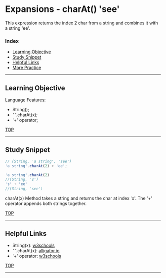 # Expansions - charAt() 'see'

This expression returns the index 2 char from a string and combines it with a string 'ee'.

### Index
* [Learning Objective](#learning-objective)
* [Study Snippet](#study-snippet)
* [Helpful Links](#helpful-links)
* [More Practice](https://elewa-academy.github.io/12345-345)

___

## Learning Objective

Language Features:
* String();
* "".charAt(x);
* '+' operator;

[TOP](#index)

___
 
## Study Snippet

```js
// (String, 'a string', 'see')
'a string'.charAt(2) + 'ee';

'a string'.charAt(2)
//(String, 's')
's' + 'ee'
//(String, 'see')
```

charAt(x) Method takes a string and returns the char at index 'x'. 
The '+' operator appends both strings together. 

[TOP](#index)

___

## Helpful Links
* String(x): [w3schools](https://www.w3schools.com/jsref/jsref_string.asp)
* "".charAt(x):  [alligator.io](https://alligator.io/js/charat-string-method/)
* '+' operator: [w3schools](https://www.w3schools.com/js/js_operators.asp)

[TOP](#index)



___
